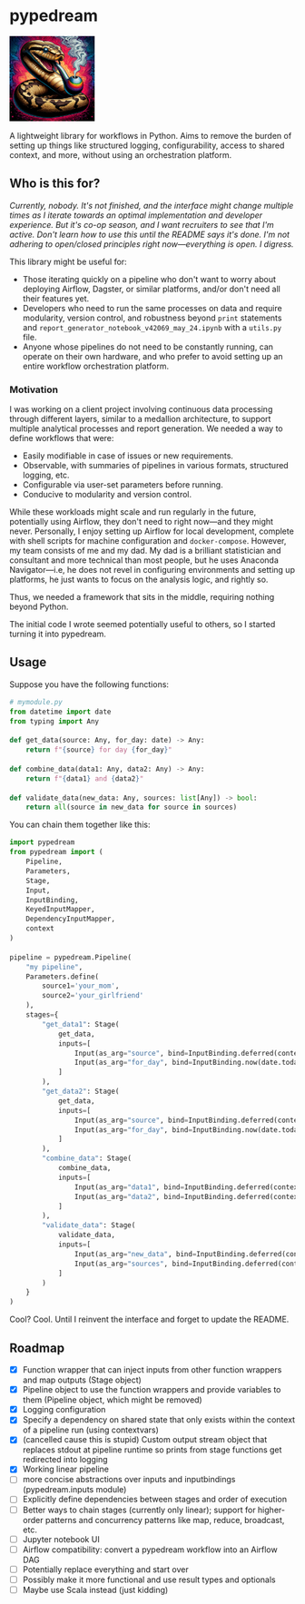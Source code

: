 # pypedream
<img src="./_docs/source/_static/pypedream.webp" width=150 height=150>


A lightweight library for workflows in Python. Aims to remove the burden
of setting up things like structured logging, configurability, access to shared context, and more, without using an orchestration platform.

## Who is this for?

*Currently, nobody. It's not finished, and the interface might change multiple times as I iterate towards an optimal implementation and developer experience. But it's co-op season, and I want recruiters to see that I'm active. Don't learn how to use this until the README says it's done. I'm not adhering to open/closed principles right now—everything is open. I digress.*

This library might be useful for:

- Those iterating quickly on a pipeline who don't want to worry about deploying Airflow, Dagster, or similar platforms, and/or don't need all their features yet.
- Developers who need to run the same processes on data and require modularity, version control, and robustness beyond `print` statements and `report_generator_notebook_v42069_may_24.ipynb` with a `utils.py` file.
- Anyone whose pipelines do not need to be constantly running, can operate on their own hardware, and who prefer to avoid setting up an entire workflow orchestration platform.

### Motivation

I was working on a client project involving continuous data processing through different layers, similar to a medallion architecture, to support multiple analytical processes and report generation. We needed a way to define workflows that were:

- Easily modifiable in case of issues or new requirements.
- Observable, with summaries of pipelines in various formats, structured logging, etc.
- Configurable via user-set parameters before running.
- Conducive to modularity and version control.

While these workloads might scale and run regularly in the future, potentially using Airflow, they don't need to right now—and they might never. Personally, I enjoy setting up Airflow for local development, complete with shell scripts for machine configuration and `docker-compose`. However, my team consists of me and my dad. My dad is a brilliant statistician and consultant and more technical than most people, but he uses Anaconda Navigator—i.e, he does not revel in configuring environments and setting up platforms, he just wants to focus on the analysis logic, and rightly so.

Thus, we needed a framework that sits in the middle, requiring nothing beyond Python.

The initial code I wrote seemed potentially useful to others, so I started turning it into pypedream.

## Usage

Suppose you have the following functions:

```python
# mymodule.py
from datetime import date
from typing import Any

def get_data(source: Any, for_day: date) -> Any:
    return f"{source} for day {for_day}"

def combine_data(data1: Any, data2: Any) -> Any:
    return f"{data1} and {data2}"

def validate_data(new_data: Any, sources: list[Any]) -> bool:
    return all(source in new_data for source in sources)
```

You can chain them together like this:

```python
import pypedream
from pypedream import (
    Pipeline,
    Parameters,
    Stage,
    Input,
    InputBinding,
    KeyedInputMapper,
    DependencyInputMapper,
    context
)

pipeline = pypedream.Pipeline(
    "my pipeline",
    Parameters.define(
        source1='your_mom',
        source2='your_girlfriend'
    ),
    stages={
        "get_data1": Stage(
            get_data,
            inputs=[
                Input(as_arg="source", bind=InputBinding.deferred(context.PARAMETERS, mapper=KeyedInputMapper(from_key="source2"))),
                Input(as_arg="for_day", bind=InputBinding.now(date.today())),
            ]
        ),
        "get_data2": Stage(
            get_data,
            inputs=[
                Input(as_arg="source", bind=InputBinding.deferred(context.PARAMETERS, mapper=KeyedInputMapper(from_key="source1"))),
                Input(as_arg="for_day", bind=InputBinding.now(date.today())),
            ]
        ),
        "combine_data": Stage(
            combine_data,
            inputs=[
                Input(as_arg="data1", bind=InputBinding.deferred(context.STAGES, mapper=DependencyInputMapper(from_stage="get_data1"))),
                Input(as_arg="data2", bind=InputBinding.deferred(context.STAGES, mapper=DependencyInputMapper(from_stage="get_data2"))),
            ]
        ),
        "validate_data": Stage(
            validate_data,
            inputs=[
                Input(as_arg="new_data", bind=InputBinding.deferred(context.STAGES, mapper=DependencyInputMapper(from_stage="combine_data"))),
                Input(as_arg="sources", bind=InputBinding.deferred(context.PARAMETERS, mapper=lambda params: [params["source1"], params["source2"]]))
            ]
        )
    }
)
```

Cool? Cool. Until I reinvent the interface and forget to update the README.

## Roadmap

- [x] Function wrapper that can inject inputs from other function wrappers and map outputs (Stage object)
- [x] Pipeline object to use the function wrappers and provide variables to them (Pipeline object, which might be removed)
- [x] Logging configuration
- [x] Specify a dependency on shared state that only exists within the context of a pipeline run (using contextvars)
- [x] (cancelled cause this is stupid) Custom output stream object that replaces stdout at pipeline runtime so prints from stage functions get redirected into logging
- [x] Working linear pipeline
- [ ] more concise abstractions over inputs and inputbindings (pypedream.inputs module)
- [ ] Explicitly define dependencies between stages and order of execution
- [ ] Better ways to chain stages (currently only linear); support for higher-order patterns and concurrency patterns like map, reduce, broadcast, etc.
- [ ] Jupyter notebook UI
- [ ] Airflow compatibility: convert a pypedream workflow into an Airflow DAG
- [ ] Potentially replace everything and start over
- [ ] Possibly make it more functional and use result types and optionals
- [ ] Maybe use Scala instead (just kidding)
